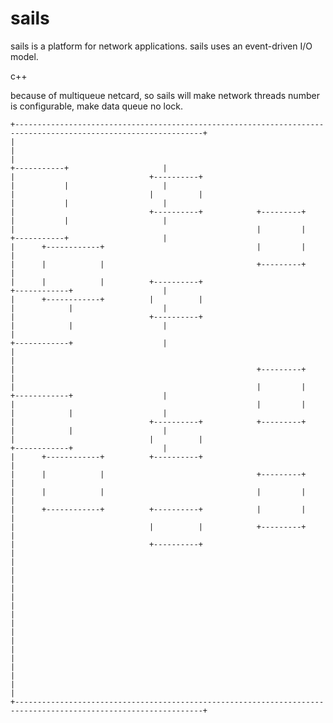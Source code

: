 sails
=====

sails is a platform for network applications. sails uses an event-driven I/O model.

c++


because of multiqueue netcard, so sails will make network threads number is configurable, make data queue no lock.


    +----------------------------------------------------------------------------------------------------------------+
	|			  							 					  		   										 	 |
	|			  							 					  		   		   +-----------+  				 	 |
	|			  				   +----------+					  		   		   |           |  				 	 |
	|             				   |     	  |					  		   		   |           |  				 	 |
	|							   +----------+			   +---------+	   		   |           |  				 	 |
	|							               			   |       	 |	   		   +-----------+  				 	 |
	|	   +------------+					 			   |         |	   										 	 |
	|	   |   	  	 	|					 			   +---------+	   										 	 |
	|	   |      	 	|		   +----------+					  		   		   +------------+				 	 |
	|	   +------------+		   |          |					  		   		   | 	  	 	|				 	 |
	|							   +----------+					  		   		   |      	 	|				 	 |
	|							               					  		   		   +------------+				 	 |
	|                                        					  		   										 	 |
	|													   +---------+	   										 	 |
	|													   |   	   	 |	   		   +------------+				 	 |
	|													   |         |	   		   |    	    |				 	 |
	|							   +----------+			   +---------+	   		   |            |				 	 |
	|							   |          |					  		   		   +------------+				 	 |
	|      +------------+          +----------+                   		   										 	 |
	|      |            |                                  +---------+     										 	 |
	|	   |          	|								   |     	 | 											 	 |
	|	   +------------+		   +----------+			   |     	 | 											 	 |
	|	                 		   |     	  |			   +---------+ 											 	 |
	|							   +----------+			               											 	 |
	|							              																	 	 |
	|                                                                                                            	 |
	|                                                                                                                |
	|                                                                                                                |
	|                                                                                                                |
	|                                                                                                                |
	|																												 |
	|                                                                                                                |
	+----------------------------------------------------------------------------------------------------------------+

